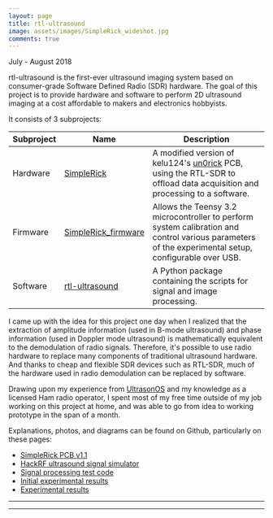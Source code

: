 ```yaml
---
layout: page
title: rtl-ultrasound
image: assets/images/SimpleRick_wideshot.jpg
comments: true
---
```

July - August 2018

rtl-ultrasound is the first-ever ultrasound imaging system based on consumer-grade Software Defined Radio (SDR) hardware.
The goal of this project is to provide hardware and software to perform 2D ultrasound imaging at a cost affordable to makers and electronics hobbyists.

It consists of 3 subprojects:

| Subproject 	| Name                	| Description                                                                                                                                          	|
|------------	|---------------------	|------------------------------------------------------------------------------------------------------------------------------------------------------	|
| Hardware   	| [SimpleRick](https://github.com/wlmeng11/SimpleRick)          	| A modified version of kelu124's [un0rick](http://un0rick.cc/) PCB, using the RTL-SDR to offload data acquisition and processing to a software.                             	|
| Firmware   	| [SimpleRick_firmware](https://github.com/wlmeng11/SimpleRick_firmware) 	| Allows the Teensy 3.2 microcontroller to perform system calibration and control various parameters of the experimental setup, configurable over USB. 	|
| Software   	| [rtl-ultrasound](https://github.com/wlmeng11/rtl-ultrasound)      	| A Python package containing the scripts for signal and image processing.                                                                             	|

I came up with the idea for this project one day when I realized that the extraction of amplitude information (used in B-mode ultrasound) and phase information (used in Doppler mode ultrasound) is mathematically equivalent to the demodulation of radio signals.
Therefore, it's possible to use radio hardware to replace many components of traditional ultrasound hardware.
And thanks to cheap and flexible SDR devices such as RTL-SDR, much of the hardware used in radio demodulation can be replaced by software.

Drawing upon my experience from [UltrasonOS](ultrasonos.html) and my knowledge as a licensed Ham radio operator,
I spent most of my free time outside of my job working on this project at home, and was able to go from idea to working prototype in the span of a month.

Explanations, photos, and diagrams can be found on Github, particularly on these pages:
* [SimpleRick PCB v1.1](https://github.com/wlmeng11/SimpleRick/blob/master/hardware/v1.1/README.md)
* [HackRF ultrasound signal simulator](https://github.com/wlmeng11/SimpleRick/blob/master/experiments/20180807/hackrf_ultrasound_simulator.ipynb)
* [Signal processing test code](https://github.com/wlmeng11/rtl-ultrasound/blob/master/experiments/20180813/rtlsdr_ultrasound_test.ipynb)
* [Initial experimental results](https://github.com/wlmeng11/rtl-ultrasound/blob/master/experiments/20180818/rtlsdr_ultrasound_test.ipynb)
* [Experimental results](https://github.com/wlmeng11/rtl-ultrasound/blob/master/experiments/20180821/README.md)


<hr class="major" />

<div class="container" id="gallery"></div>

<script type="text/javascript" src="assets/js/generategallery.js"></script>
<script>
  var filenames = [
    "SimpleRick_mainboard.JPG",
    "SimpleRick_TGC_sketch.JPG",
    "rtl-ultrasound_experimental_setup.JPG",
    "rtl-ultrasound_ControlAnd2Weights.png"
  ];
  var captions = [
    "The SimpleRick PCB, fully assembled.",
    "Sketch of the Time Gain Compensation (TGC) circuit, as prototyped on a breadboard.",
    "Experimental setup with SimpleRick, piezo, servo motor, boost converter, 12.5 MHz lowpass filter, and RTL-SDR.",
    "Experimental results."
  ];

  <!-- Note that we need to call this BEFORE gallery.js is loaded -->
  generateGalleryHTML(filenames, captions);
</script>

<link rel="stylesheet" href="assets/css/gallery.css">
<script type="text/javascript" src="assets/js/gallery.js"></script>

<hr class="major" />
